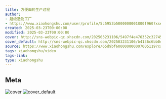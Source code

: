 ```yaml
---
title: 方便面的生产过程
author:
- 超级造物工厂
- https://www.xiaohongshu.com/user/profile/5c5953b5000000001800f960?xsec_token=undefined
created: 2025-03-23T00:00:00
modified: 2025-03-23T00:00:00
cover: http://sns-webpic-qc.xhscdn.com/202503231106/5497f4e476352c32745d49bc43a5e89e/1040g00830viarck4lu6g5n2paeqm1ub0a7egqh8!nc_n_webp_prv_1
cover_default: http://sns-webpic-qc.xhscdn.com/202503231106/b4136c6bb0c830ca5391c2fbbe0b9f6b/1040g00830viarck4lu6g5n2paeqm1ub0a7egqh8!nc_n_webp_mw_1
source: https://www.xiaohongshu.com/explore/65d9bf600000000007005119?xsec_token=AB2FOqW6YJfj1dWGU30BA2NxYbEbd5IJOSci9drfuSBKs=
tags: xiaohongshu/video
tags-link:
type: xiaohongshu
---
```


## Meta

![cover](http://sns-webpic-qc.xhscdn.com/202503231106/5497f4e476352c32745d49bc43a5e89e/1040g00830viarck4lu6g5n2paeqm1ub0a7egqh8!nc_n_webp_prv_1)
![cover_default](http://sns-webpic-qc.xhscdn.com/202503231106/b4136c6bb0c830ca5391c2fbbe0b9f6b/1040g00830viarck4lu6g5n2paeqm1ub0a7egqh8!nc_n_webp_mw_1)
